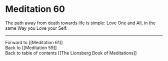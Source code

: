# Meditation 60

The path away from death towards life is simple: Love One and All, in the same Way you Love your Self. 

___

Forward to [[Meditation 61]]  
Back to [[Meditation 59]]  
Back to table of contents [[The Lionsberg Book of Meditations]]  